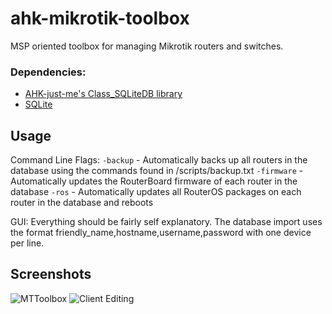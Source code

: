 # ahk-mikrotik-toolbox
MSP oriented toolbox for managing Mikrotik routers and switches.

### Dependencies: ###
- [AHK-just-me's Class_SQLiteDB library](https://github.com/AHK-just-me/Class_SQLiteDB)
- [SQLite](https://www.sqlite.org/download.html)

## Usage ##
Command Line Flags:
`-backup` - Automatically backs up all routers in the database using the commands found in /scripts/backup.txt
`-firmware` - Automatically updates the RouterBoard firmware of each router in the database
`-ros` - Automatically updates all RouterOS packages on each router in the database and reboots

GUI:
Everything should be fairly self explanatory. The database import uses the format friendly_name,hostname,username,password with one device per line.

## Screenshots ##
![MTToolbox](https://i.imgur.com/EaJ7dHd.png)
![Client Editing](https://i.imgur.com/k50qqrb.png)
